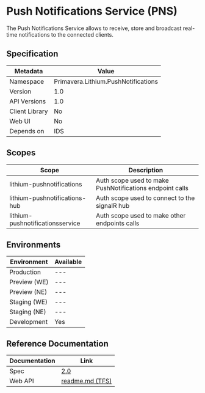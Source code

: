 # Push Notifications Service (PNS)

The Push Notifications Service allows to receive, store and broadcast real-time notifications to the connected clients.

## Specification

| Metadata | Value |
| - | - |
| Namespace | Primavera.Lithium.PushNotifications |
| Version | 1.0 |
| API Versions | 1.0 |
| Client Library | No |
| Web UI | No |
| Depends on | IDS |

## Scopes

| Scope | Description |
| - | - |
| lithium-pushnotifications | Auth scope used to make PushNotifications endpoint calls |
| lithium-pushnotifications-hub | Auth scope used to connect to the signalR hub |
| lithium-pushnotificationsservice | Auth scope used to make other endpoints calls |

## Environments

| Environment | Available |
| - | - |
| Production | --- |
| Preview (WE) | --- |
| Preview (NE) | --- |
| Staging (WE) | --- |
| Staging (NE) | --- |
| Development | Yes |

## Reference Documentation

| Documentation | Link |
| - | - |
| Spec | [2.0](./specs/pns-spec-2.0.md) |
| Web API | [readme.md (TFS)](https://tfs.primaverabss.com/tfs/P.TEC.Elevation/Lithium/_versionControl?path=%24%2FLithium%2FMicroservices%2FCommon%2FPNS%2FMainline%2FDocumentation%2Freadme.md&version=T&_a=preview) |
